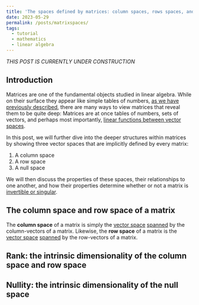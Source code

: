 ```yaml
---
title: 'The spaces defined by matrices: column spaces, rows spaces, and null spaces'
date: 2023-05-29
permalink: /posts/matrixspaces/
tags:
  - tutorial
  - mathematics
  - linear algebra
---
```



_THIS POST IS CURRENTLY UNDER CONSTRUCTION_

Introduction
------------


Matrices are one of the fundamental objects studied in linear algebra. While on their surface they appear like simple tables of numbers, [as we have previously described](https://mbernste.github.io/posts/matrices/), there are many ways to view matrices that reveal them to be quite deep: Matrices are at once tables of numbers, sets of vectors, and perhaps most importantly, [linear functions between vector spaces](https://mbernste.github.io/posts/matrices_linear_transformations/). 

In this post, we will further dive into the deeper structures within matrices by showing three vector spaces that are implicitly defined by every matrix:
1. A column space
2. A row space
3. A null space

We will then discuss the properties of these spaces, their relationships to one another, and how their properties determine whether or not a matrix is [invertible or singular](https://mbernste.github.io/posts/inverse_matrices/).

The column space and row space of a matrix
------------------------------------------

The **column space** of a matrix is simply the [vector space](https://mbernste.github.io/posts/vector_spaces/) [spanned](https://mbernste.github.io/posts/linear_independence/) by the column-vectors of a matrix. Likewise, the **row space** of a matrix is the [vector space](https://mbernste.github.io/posts/vector_spaces/) [spanned](https://mbernste.github.io/posts/linear_independence/) by the row-vectors of a matrix.  


Rank: the intrinsic dimensionality of the column space and row space
--------------------------------------------------------------------


Nullity: the intrinsic dimensionality of the null space
-------------------------------------------------------

